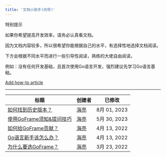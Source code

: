 ```yaml
---
title: '文档小助手(向导)'
---
```


特别提示

如果你希望提高开发效率，请务必认真看文档。

因为文档内容较多，所以很希望你能根据自己的水平，有选择性地选择文档阅读。

下方会根据不同水平而进行一些引导性阅读，熟练的大佬自由阅读。

例如：没有任何开发基础，且首次使用Go语言开发，强烈建议先学习Go语言基础。

[Add how-to article](https://goframe.org?createDialogSpaceKey=gf&createDialogBlueprintId=a4700d44-e8e2-42a0-8f5d-5f84ea6ccf94)

* * *

| 标题 | 创建者 | 已修改 |
| --- | --- | --- |
| [如何找到历史版本？](/docs/其他资料/文档小助手-向导/如何找到历史版本？) | [海亮](/display/~hailaz) | 8月 01, 2023 |
| [使用GoFrame须知&提问技巧](/docs/其他资料/文档小助手-向导/使用GoFrame须知&提问技巧) | [海亮](/display/~hailaz) | 5月 30, 2023 |
| [如何给GoFrame贡献？](/docs/其他资料/文档小助手-向导/如何给GoFrame贡献？) | [海亮](/display/~hailaz) | 4月 13, 2022 |
| [Go语言新手该怎么办？](/docs/其他资料/文档小助手-向导/Go语言新手该怎么办？) | [海亮](/display/~hailaz) | 4月 13, 2022 |
| [为什么要选GoFrame？](/docs/其他资料/文档小助手-向导/为什么要选GoFrame？) | [海亮](/display/~hailaz) | 3月 23, 2022 |